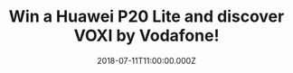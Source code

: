 ---
campaign-uuid: "c-8b0dd633-8f3d-4828-a225-db50b56eb036"
type: "Preview"
category: "Other"
date: "2018-07-11T11:00:00.000Z"
end-date: "2018-08-03T23:59:00.000Z"
disable-form: false
is_promoted: true
has_entry_page: true
title: "Win a Huawei P20 Lite and discover VOXI by Vodafone!"
competition-description: "<p>Powerful dual camera, Extraordinary vision, From selfie\
  \ to self-portrait…YES! You are right, we are talking about one of the best phones\
  \ of the moment: the Huawei P20 Lite and thanks to NME AAA it could be yours!\r\n\
  We are giving away the brand new Huawei P20 Lite to one of our lucky members in\
  \ combination with a great offer from VOXI by Vodafone: double data until end of\
  \ August!</p>\r\n<p>Click below for a chance to win!</p>"
hero-header: "Win a Huawei P20 Lite and discover VOXI by Vodafone!"
terms-confirmation: "N/A"
banner-img: "https://assets.expresslyapp.com/asset-60f703be-bfda-486b-b2a6-f052e2c86a63.jpg"
logo-left-href: "https://www.voxi.co.uk"
logo-left-image: "https://assets.expresslyapp.com/0bd4438a-8ac2-4292-ab8c-1ee2cc65f7f2-thumb.png"
logo-left-title: "VOXI"
bg-image-hero: "https://assets.expresslyapp.com/asset-49772ca5-5df7-431e-8d23-8b72fbd5f992.jpg"
bg-image-first: "https://assets.expresslyapp.com/asset-65888b93-3f4c-4916-943a-b110a18e6349.jpg"
bg-image-second: "https://assets.expresslyapp.com/asset-2568a249-4836-4812-bef6-990e3124ec7e.jpg"
bg-image-third: "https://assets.expresslyapp.com/asset-9eab7205-ad86-4705-abe8-da0369aa6338.jpg"
section1-content: "<p>Great for your Social pictures and videos.</p>\r\n<p>The P20\
  \ lite's state-of-the-art 16-megapixel dual rear camera delivers natural 'bokeh'\
  \ effects to your shots, creating professional-looking soft backgrounds and adding\
  \ more focus on the subject of your image.</p>\r\n<p>Amazing colours all-round with\
  \ extraordinary vision on the 5.84-inch Huawei FullView FHD+ display! PLUS P20 lite's\
  \ exterior has been designed with stylish, smooth glass casing and metallic body!</p>"
section2-content: "<p>VOXI is a new mobile network powered by Vodafone. It’s only\
  \ available to under 30s and is built for endless possibilities through Endless\
  \ Social Data! With VOXI you will enjoy endless benefits:</p>\r\n<p>\r\n<ul>\r\n\
  <li>Endless Social Data: unlimited use of social apps without eating your data</li>\r\
  \n<li>Endless Flexibility: no contract, cancel anytime</li>\r\n<li>Endless calls\
  \ and texts: unlimited calls, texts and picture messages</li>\r\n<li>Endless Roaming:\
  \ use your phone in EU, no extra cost</li>\r\n</ul>\r\n</p>"
section3-content: "<p>Order your free VOXI SIM now and we will double data on all\
  \ plans. Be quick, as the offer ends August 30th.</p>\r\n<p>If you don’t want to\
  \ miss this amazing opportunity of winning the brand new Huawei P20 Lite… hurry\
  \ up and enter the form below and it could be coming home with you!</p>\r\n<p>Good\
  \ luck!</p>"
entry-title: "Win a Huawei P20 Lite and discover VOXI by Vodafone!"
entry-content: "Enter the draw to win the Huawei P20 Lite and discover VOXI by Vodafone,\
  \ by completing the form below before 23:59 on 3th of August 2018."
has-winner: false
prize-description: "One Huawei P20 Lite 64GB"
special-conditions: "Multiple entries are allowed up to one every day."
---